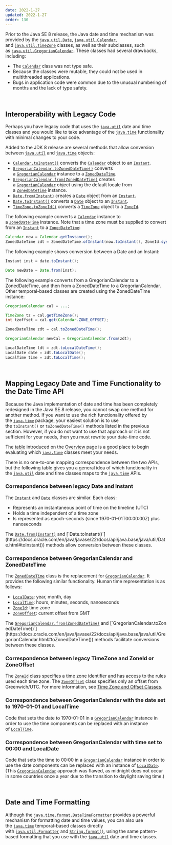 ```yaml
---
date: 2022-1-27
updated: 2022-1-27
order: 130
---
```

Prior to the Java SE 8 release, the Java date and time mechanism was provided by the [`java.util.Date`](https://docs.oracle.com/en/java/javase/22/docs/api/java.base/java/util/Date.html), [`java.util.Calendar`](https://docs.oracle.com/en/java/javase/22/docs/api/java.base/java/util/Calendar.html), and [`java.util.TimeZone`](https://docs.oracle.com/en/java/javase/22/docs/api/java.base/java/util/TimeZone.html) classes, as well as their subclasses, such as [`java.util.GregorianCalendar`](https://docs.oracle.com/en/java/javase/22/docs/api/java.base/java/util/GregorianCalendar.html). These classes had several drawbacks, including:

- The [`Calendar`](https://docs.oracle.com/en/java/javase/22/docs/api/java.base/java/util/Calendar.html) class was not type safe.
- Because the classes were mutable, they could not be used in multithreaded applications.
- Bugs in application code were common due to the unusual numbering of months and the lack of type safety.

 

## Interoperability with Legacy Code

Perhaps you have legacy code that uses the [`java.util`](https://docs.oracle.com/en/java/javase/22/docs/api/java.base/java/util/package-summary.html) date and time classes and you would like to take advantage of the [`java.time`](https://docs.oracle.com/en/java/javase/22/docs/api/java.base/java/time/package-summary.html) functionality with minimal changes to your code.

Added to the JDK 8 release are several methods that allow conversion between [`java.util`](https://docs.oracle.com/en/java/javase/22/docs/api/java.base/java/util/package-summary.html) and [`java.time`](https://docs.oracle.com/en/java/javase/22/docs/api/java.base/java/time/package-summary.html) objects:

- [`Calendar.toInstant()`](https://docs.oracle.com/en/java/javase/22/docs/api/java.base/java/util/Calendar.html#toInstant()) converts the [`Calendar`](https://docs.oracle.com/en/java/javase/22/docs/api/java.base/java/util/Calendar.html) object to an [`Instant`](https://docs.oracle.com/en/java/javase/22/docs/api/java.base/java/time/Instant.html).
- [`GregorianCalendar.toZonedDateTime()`](https://docs.oracle.com/en/java/javase/22/docs/api/java.base/java/util/GregorianCalendar.html#toZonedDateTime()) converts a [`GregorianCalendar`](https://docs.oracle.com/en/java/javase/22/docs/api/java.base/java/util/GregorianCalendar.html) instance to a [`ZonedDateTime`](https://docs.oracle.com/en/java/javase/22/docs/api/java.base/java/time/ZonedDateTime.html).
- [`GregorianCalendar.from(ZonedDateTime)`](https://docs.oracle.com/en/java/javase/22/docs/api/java.base/java/util/GregorianCalendar.html#from(java.time.ZonedDateTime)) creates a [`GregorianCalendar`](https://docs.oracle.com/en/java/javase/22/docs/api/java.base/java/util/GregorianCalendar.html) object using the default locale from a [`ZonedDateTime`](https://docs.oracle.com/en/java/javase/22/docs/api/java.base/java/time/ZonedDateTime.html) instance.
- [`Date.from(Instant)`](https://docs.oracle.com/en/java/javase/22/docs/api/java.base/java/util/Date.html#from(java.time.Instant)) creates a [`Date`](https://docs.oracle.com/en/java/javase/22/docs/api/java.base/java/util/Date.html) object from an [`Instant`](https://docs.oracle.com/en/java/javase/22/docs/api/java.base/java/time/Instant.html).
- [`Date.toInstant()`](https://docs.oracle.com/en/java/javase/22/docs/api/java.base/java/util/Date.html#toInstant()) converts a [`Date`](https://docs.oracle.com/en/java/javase/22/docs/api/java.base/java/util/Date.html) object to an [`Instant`](https://docs.oracle.com/en/java/javase/22/docs/api/java.base/java/time/Instant.html).
- [`TimeZone.toZoneId()`](https://docs.oracle.com/en/java/javase/22/docs/api/java.base/java/util/TimeZone.html#toZoneId()) converts a [`TimeZone`](https://docs.oracle.com/en/java/javase/22/docs/api/java.base/java/util/TimeZone.html) object to a [`ZoneId`](https://docs.oracle.com/en/java/javase/22/docs/api/java.base/java/time/ZoneId.html).

The following example converts a [`Calendar`](https://docs.oracle.com/en/java/javase/22/docs/api/java.base/java/util/Calendar.html) instance to a [`ZonedDateTime`](https://docs.oracle.com/en/java/javase/22/docs/api/java.base/java/time/ZonedDateTime.html) instance. Note that a time zone must be supplied to convert from an [`Instant`](https://docs.oracle.com/en/java/javase/22/docs/api/java.base/java/time/Instant.html) to a [`ZonedDateTime`](https://docs.oracle.com/en/java/javase/22/docs/api/java.base/java/time/ZonedDateTime.html):

```java
Calendar now = Calendar.getInstance();
ZonedDateTime zdt = ZonedDateTime.ofInstant(now.toInstant(), ZoneId.systemDefault()));
```

The following example shows conversion between a Date and an Instant:

```java
Instant inst = date.toInstant();

Date newDate = Date.from(inst);
```

The following example converts from a GregorianCalendar to a ZonedDateTime, and then from a ZonedDateTime to a GregorianCalendar. Other temporal-based classes are created using the ZonedDateTime instance:

```java
GregorianCalendar cal = ...;

TimeZone tz = cal.getTimeZone();
int tzoffset = cal.get(Calendar.ZONE_OFFSET);

ZonedDateTime zdt = cal.toZonedDateTime();

GregorianCalendar newCal = GregorianCalendar.from(zdt);

LocalDateTime ldt = zdt.toLocalDateTime();
LocalDate date = zdt.toLocalDate();
LocalTime time = zdt.toLocalTime();
```

 

## Mapping Legacy Date and Time Functionality to the Date Time API

Because the Java implementation of date and time has been completely redesigned in the Java SE 8 release, you cannot swap one method for another method. If you want to use the rich functionality offered by the [`java.time`](https://docs.oracle.com/en/java/javase/22/docs/api/java.base/java/time/package-summary.html) package, your easiest solution is to use the `toInstant()` or `toZonedDateTime()` methods listed in the previous section. However, if you do not want to use that approach or it is not sufficient for your needs, then you must rewrite your date-time code.

The [table](https://dev.java/learn/date-time/intro/#methods) introduced on the [Overview](https://dev.java/learn/date-time/intro/) page is a good place to begin evaluating which [`java.time`](https://docs.oracle.com/en/java/javase/22/docs/api/java.base/java/time/package-summary.html) classes meet your needs.

There is no one-to-one mapping correspondence between the two APIs, but the following table gives you a general idea of which functionality in the [`java.util`](https://docs.oracle.com/en/java/javase/22/docs/api/java.base/java/util/package-summary.html) date and time classes maps to the [`java.time`](https://docs.oracle.com/en/java/javase/22/docs/api/java.base/java/time/package-summary.html) APIs.

### Correspondence between legacy Date and Instant

The [`Instant`](https://docs.oracle.com/en/java/javase/22/docs/api/java.base/java/time/Instant.html) and [`Date`](https://docs.oracle.com/en/java/javase/22/docs/api/java.base/java/util/Date.html) classes are similar. Each class:

- Represents an instantaneous point of time on the timeline (UTC)
- Holds a time independent of a time zone
- Is represented as epoch-seconds (since 1970-01-01T00:00:00Z) plus nanoseconds

The [`Date.from(Instant)`](https://docs.oracle.com/en/java/javase/22/docs/api/java.base/java/util/Date.html#from(java.time.Instant)) and [`Date.toInstant()`](https://docs.oracle.com/en/java/javase/22/docs/api/java.base/java/util/Date.html#toInstant()) methods allow conversion between these classes.

### Correspondence between GregorianCalendar and ZonedDateTime

The [`ZonedDateTime`](https://docs.oracle.com/en/java/javase/22/docs/api/java.base/java/time/ZonedDateTime.html) class is the replacement for [`GregorianCalendar`](https://docs.oracle.com/en/java/javase/22/docs/api/java.base/java/util/GregorianCalendar.html). It provides the following similar functionality. Human time representation is as follows:

- [`LocalDate`](https://docs.oracle.com/en/java/javase/22/docs/api/java.base/java/time/LocalDate.html): year, month, day
- [`LocalTime`](https://docs.oracle.com/en/java/javase/22/docs/api/java.base/java/time/LocalTime.html): hours, minutes, seconds, nanoseconds
- [`ZoneId`](https://docs.oracle.com/en/java/javase/22/docs/api/java.base/java/time/ZoneId.html): time zone
- [`ZoneOffset`](https://docs.oracle.com/en/java/javase/22/docs/api/java.base/java/time/ZoneOffset.html): current offset from GMT

The [`GregorianCalendar.from(ZonedDateTime)`](https://docs.oracle.com/en/java/javase/22/docs/api/java.base/java/util/GregorianCalendar.html#from(java.time.ZonedDateTime)) and [`GregorianCalendar.toZonedDateTime()`](https://docs.oracle.com/en/java/javase/22/docs/api/java.base/java/util/GregorianCalendar.html#toZonedDateTime()) methods facilitate conversions between these classes.

### Correspondence between legacy TimeZone and ZoneId or ZoneOffset

The [`ZoneId`](https://docs.oracle.com/en/java/javase/22/docs/api/java.base/java/time/ZoneId.html) class specifies a time zone identifier and has access to the rules used each time zone. The [`ZoneOffset`](https://docs.oracle.com/en/java/javase/22/docs/api/java.base/java/time/ZoneOffset.html) class specifies only an offset from Greenwich/UTC. For more information, see [Time Zone and Offset Classes](https://dev.java/learn/date-time/zoneid-zone-offset/).

### Correspondence between GregorianCalendar with the date set to 1970-01-01 and LocalTime

Code that sets the date to 1970-01-01 in a [`GregorianCalendar`](https://docs.oracle.com/en/java/javase/22/docs/api/java.base/java/util/GregorianCalendar.html) instance in order to use the time components can be replaced with an instance of [`LocalTime`](https://docs.oracle.com/en/java/javase/22/docs/api/java.base/java/time/LocalTime.html).

### Correspondence between GregorianCalendar with time set to 00:00 and LocalDate

Code that sets the time to 00:00 in a [`GregorianCalendar`](https://docs.oracle.com/en/java/javase/22/docs/api/java.base/java/util/GregorianCalendar.html) instance in order to use the date components can be replaced with an instance of [`LocalDate`](https://docs.oracle.com/en/java/javase/22/docs/api/java.base/java/time/LocalDate.html). (This [`GregorianCalendar`](https://docs.oracle.com/en/java/javase/22/docs/api/java.base/java/util/GregorianCalendar.html) approach was flawed, as midnight does not occur in some countries once a year due to the transition to daylight saving time.)

 

## Date and Time Formatting

Although the [`java.time.format.DateTimeFormatter`](https://docs.oracle.com/en/java/javase/22/docs/api/java.base/java/time/format/DateTimeFormatter.html) provides a powerful mechanism for formatting date and time values, you can also use the [`java.time`](https://docs.oracle.com/en/java/javase/22/docs/api/java.base/java/time/package-summary.html) temporal-based classes directly with [`java.util.Formatter`](https://docs.oracle.com/en/java/javase/22/docs/api/java.base/java/util/Formatter.html) and [`String.format()`](https://docs.oracle.com/en/java/javase/22/docs/api/java.base/java/lang/String.html#format(java.lang.String,java.lang.Object...)), using the same pattern-based formatting that you use with the [`java.util`](https://docs.oracle.com/en/java/javase/22/docs/api/java.base/java/util/package-summary.html) date and time classes.
